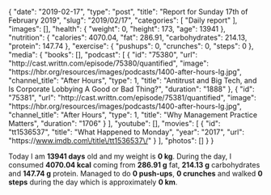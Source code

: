 {
    "date": "2019-02-17",
    "type": "post",
    "title": "Report for Sunday 17th of February 2019",
    "slug": "2019\/02\/17",
    "categories": [
        "Daily report"
    ],
    "images": [],
    "health": {
        "weight": 0,
        "height": 173,
        "age": 13941
    },
    "nutrition": {
        "calories": 4070.04,
        "fat": 286.91,
        "carbohydrates": 214.13,
        "protein": 147.74
    },
    "exercise": {
        "pushups": 0,
        "crunches": 0,
        "steps": 0
    },
    "media": {
        "books": [],
        "podcast": [
            {
                "id": "75380",
                "url": "http:\/\/cast.writtn.com\/episode\/75380\/quantified",
                "image": "https:\/\/hbr.org\/resources\/images\/podcasts\/1400-after-hours-lg.jpg",
                "channel_title": "After Hours",
                "type": 1,
                "title": "Antitrust and Big Tech, and Is Corporate Lobbying A Good or Bad Thing?",
                "duration": "1888"
            },
            {
                "id": "75381",
                "url": "http:\/\/cast.writtn.com\/episode\/75381\/quantified",
                "image": "https:\/\/hbr.org\/resources\/images\/podcasts\/1400-after-hours-lg.jpg",
                "channel_title": "After Hours",
                "type": 1,
                "title": "Why Management Practice Matters",
                "duration": "1706"
            }
        ],
        "youtube": [],
        "movies": [
            {
                "id": "tt1536537",
                "title": "What Happened to Monday",
                "year": "2017",
                "url": "https:\/\/www.imdb.com\/title\/tt1536537\/"
            }
        ],
        "photos": []
    }
}

Today I am <strong>13941 days</strong> old and my weight is <strong>0 kg</strong>. During the day, I consumed <strong>4070.04 kcal</strong> coming from <strong>286.91 g</strong> fat, <strong>214.13 g</strong> carbohydrates and <strong>147.74 g</strong> protein. Managed to do <strong>0 push-ups</strong>, <strong>0 crunches</strong> and walked <strong>0 steps</strong> during the day which is approximately <strong>0 km</strong>.